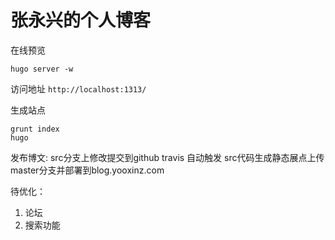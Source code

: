 # 张永兴的个人博客

在线预览

```
hugo server -w
```
访问地址 `http://localhost:1313/`

生成站点

```
grunt index
hugo
```

发布博文:
src分支上修改提交到github
travis 自动触发 src代码生成静态展点上传master分支并部署到blog.yooxinz.com

待优化：
1. 论坛
1. 搜索功能